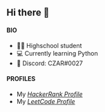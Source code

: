 ## Hi there 👋

#### **BIO**

- 🧑‍🎓  Highschool student
- 💻  Currently learning Python
- 💬  Discord: CZAR#0027

#### **PROFILES**

- My [_HackerRank Profile_](https://www.hackerrank.com/czariwnl)
- My [_LeetCode Profile_](https://leetcode.com/czariwnl/)
